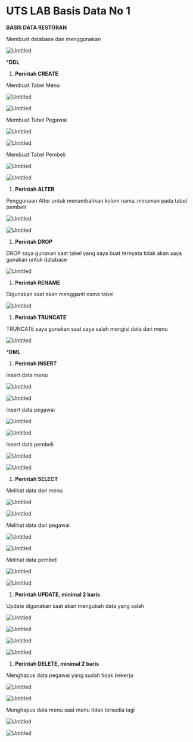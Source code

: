 # UTS LAB Basis Data No 1

**BASIS DATA RESTORAN**

Membuat database dan menggunakan

![Untitled](UTS%20LAB%20Basis%20Data%20No%201%20e8a001f158d74620bb7e63c7b77437a2/Untitled.png)

*******DDL******

1. **Perintah CREATE**

Membuat Tabel Menu

![Untitled](UTS%20LAB%20Basis%20Data%20No%201%20e8a001f158d74620bb7e63c7b77437a2/Untitled%201.png)

![Untitled](UTS%20LAB%20Basis%20Data%20No%201%20e8a001f158d74620bb7e63c7b77437a2/Untitled%202.png)

Membuat Tabel Pegawai

![Untitled](UTS%20LAB%20Basis%20Data%20No%201%20e8a001f158d74620bb7e63c7b77437a2/Untitled%203.png)

![Untitled](UTS%20LAB%20Basis%20Data%20No%201%20e8a001f158d74620bb7e63c7b77437a2/Untitled%204.png)

Membuat Tabel Pembeli

![Untitled](UTS%20LAB%20Basis%20Data%20No%201%20e8a001f158d74620bb7e63c7b77437a2/Untitled%205.png)

![Untitled](UTS%20LAB%20Basis%20Data%20No%201%20e8a001f158d74620bb7e63c7b77437a2/Untitled%206.png)

1. **Perintah ALTER**

Penggunaan Alter untuk menambahkan kolom nama_minuman pada tabel pembeli

![Untitled](UTS%20LAB%20Basis%20Data%20No%201%20e8a001f158d74620bb7e63c7b77437a2/Untitled%207.png)

![Untitled](UTS%20LAB%20Basis%20Data%20No%201%20e8a001f158d74620bb7e63c7b77437a2/Untitled%208.png)

1. **Perintah DROP**

DROP saya gunakan saat tabel yang saya buat ternyata tidak akan saya gunakan untuk database

![Untitled](UTS%20LAB%20Basis%20Data%20No%201%20e8a001f158d74620bb7e63c7b77437a2/Untitled%209.png)

1. **Perintah RENAME**

Digunakan saat akan mengganti nama tabel

![Untitled](UTS%20LAB%20Basis%20Data%20No%201%20e8a001f158d74620bb7e63c7b77437a2/Untitled%2010.png)

1. **Perintah TRUNCATE**

TRUNCATE saya gunakan saat saya salah mengisi data dari menu

![Untitled](UTS%20LAB%20Basis%20Data%20No%201%20e8a001f158d74620bb7e63c7b77437a2/Untitled%2011.png)

*******DML******

1. **Perintah INSERT**

Insert data menu

![Untitled](UTS%20LAB%20Basis%20Data%20No%201%20e8a001f158d74620bb7e63c7b77437a2/Untitled%2012.png)

![Untitled](UTS%20LAB%20Basis%20Data%20No%201%20e8a001f158d74620bb7e63c7b77437a2/Untitled%2013.png)

Insert data pegawai

![Untitled](UTS%20LAB%20Basis%20Data%20No%201%20e8a001f158d74620bb7e63c7b77437a2/Untitled%2014.png)

![Untitled](UTS%20LAB%20Basis%20Data%20No%201%20e8a001f158d74620bb7e63c7b77437a2/Untitled%2015.png)

Insert data pembeli

![Untitled](UTS%20LAB%20Basis%20Data%20No%201%20e8a001f158d74620bb7e63c7b77437a2/Untitled%2016.png)

![Untitled](UTS%20LAB%20Basis%20Data%20No%201%20e8a001f158d74620bb7e63c7b77437a2/Untitled%2017.png)

1. **Perintah SELECT**

Melihat data dari menu

![Untitled](UTS%20LAB%20Basis%20Data%20No%201%20e8a001f158d74620bb7e63c7b77437a2/Untitled%2018.png)

![Untitled](UTS%20LAB%20Basis%20Data%20No%201%20e8a001f158d74620bb7e63c7b77437a2/Untitled%2013.png)

Melihat data dari pegawai

![Untitled](UTS%20LAB%20Basis%20Data%20No%201%20e8a001f158d74620bb7e63c7b77437a2/Untitled%2019.png)

![Untitled](UTS%20LAB%20Basis%20Data%20No%201%20e8a001f158d74620bb7e63c7b77437a2/Untitled%2015.png)

Melihat data pembeli

![Untitled](UTS%20LAB%20Basis%20Data%20No%201%20e8a001f158d74620bb7e63c7b77437a2/Untitled%2020.png)

![Untitled](UTS%20LAB%20Basis%20Data%20No%201%20e8a001f158d74620bb7e63c7b77437a2/Untitled%2021.png)

1. **Perintah UPDATE, minimal 2 baris**

Update digunakan saat akan mengubah data yang salah

![Untitled](UTS%20LAB%20Basis%20Data%20No%201%20e8a001f158d74620bb7e63c7b77437a2/Untitled%2022.png)

![Untitled](UTS%20LAB%20Basis%20Data%20No%201%20e8a001f158d74620bb7e63c7b77437a2/Untitled%2023.png)

![Untitled](UTS%20LAB%20Basis%20Data%20No%201%20e8a001f158d74620bb7e63c7b77437a2/Untitled%2024.png)

![Untitled](UTS%20LAB%20Basis%20Data%20No%201%20e8a001f158d74620bb7e63c7b77437a2/Untitled%2025.png)

1. **Perintah DELETE, minimal 2 baris**

Menghapus data pegawai yang sudah tidak bekerja

![Untitled](UTS%20LAB%20Basis%20Data%20No%201%20e8a001f158d74620bb7e63c7b77437a2/Untitled%2026.png)

![Untitled](UTS%20LAB%20Basis%20Data%20No%201%20e8a001f158d74620bb7e63c7b77437a2/Untitled%2027.png)

Menghapus data menu saat menu tidak tersedia lagi

![Untitled](UTS%20LAB%20Basis%20Data%20No%201%20e8a001f158d74620bb7e63c7b77437a2/Untitled%2028.png)

![Untitled](UTS%20LAB%20Basis%20Data%20No%201%20e8a001f158d74620bb7e63c7b77437a2/Untitled%2029.png)
